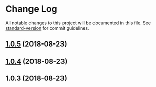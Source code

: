 # Change Log

All notable changes to this project will be documented in this file. See [standard-version](https://github.com/conventional-changelog/standard-version) for commit guidelines.

<a name="1.0.5"></a>
## [1.0.5](https://github.com/wangnan0610/standard-format-commit/compare/v1.0.4...v1.0.5) (2018-08-23)



<a name="1.0.4"></a>
## [1.0.4](https://github.com/wangnan0610/standard-format-commit/compare/v1.0.3...v1.0.4) (2018-08-23)



<a name="1.0.3"></a>
## 1.0.3 (2018-08-23)
